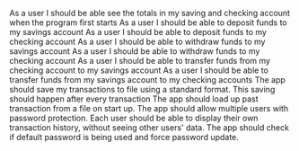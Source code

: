 As a user I should be able see the totals in my saving and checking account when the program first starts
As a user I should be able to deposit funds to my savings account
As a user I should be able to deposit funds to my checking account
As a user I should be able to withdraw funds to my savings account
As a user I should be able to withdraw funds to my checking account
As a user I should be able to transfer funds from my checking account to my savings account
As a user I should be able to transfer funds from my savings account to my checking accounts
The app should save my transactions to file using a standard format. This saving should happen after every transaction
The app should load up past transaction from a file on start up.
The app should allow multiple users with password protection.
Each user should be able to display their own transaction history, without seeing other users' data.
The app should check if default password is being used and force password update.
